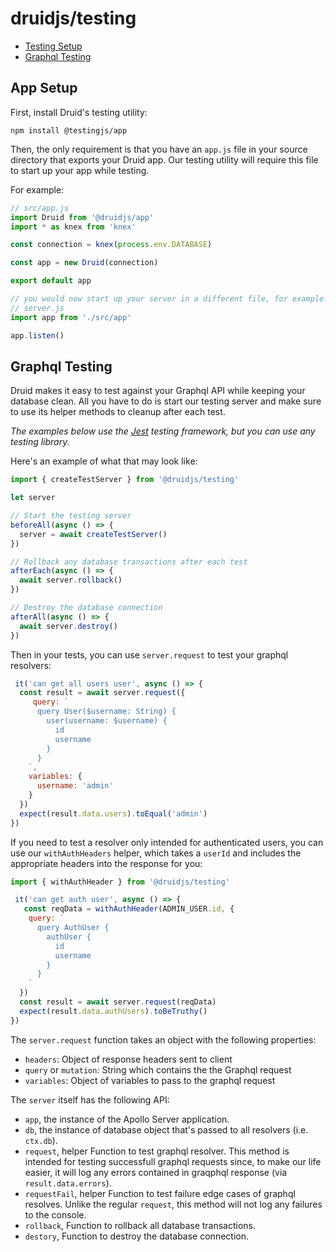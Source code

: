 # druidjs/testing

- [Testing Setup](#app-setup)
- [Graphql Testing](#app-setup)

## App Setup

First, install Druid's testing utility: 

```
npm install @testingjs/app
```

Then, the only requirement is that you have an `app.js` file in your source directory that exports your Druid app. Our testing utility will require this file to start up your app while testing.

For example:

```js
// src/app.js
import Druid from '@druidjs/app'
import * as knex from 'knex'

const connection = knex(process.env.DATABASE)

const app = new Druid(connection)

export default app

// you would now start up your server in a different file, for example: 
// server.js 
import app from './src/app'

app.listen()
```

## Graphql Testing

Druid makes it easy to test against your Graphql API while keeping your database clean. All you have to do is start our testing server and make sure to use its helper methods to cleanup after each test.

*The examples below use the [Jest](https://github.com/facebook/jest/) testing framework, but you can use any testing library.*

Here's an example of what that may look like:

```js
import { createTestServer } from '@druidjs/testing'

let server

// Start the testing server
beforeAll(async () => { 
  server = await createTestServer()
})

// Rollback any database transactions after each test
afterEach(async () => { 
  await server.rollback() 
})

// Destroy the database connection
afterAll(async () => { 
  await server.destroy() 
})
```

Then in your tests, you can use `server.request` to test your graphql resolvers:

```js
 it('can get all users user', async () => {
  const result = await server.request({
     query: `
      query User($username: String) {
        user(username: $username) {
          id
          username
        }
      }
    `,
    variables: {
      username: 'admin'
    }
  })
  expect(result.data.users).toEqual('admin')
})
```

If you need to test a resolver only intended for authenticated users, you can use our `withAuthHeaders` helper, which takes a `userId` and includes the appropriate headers into the response for you:

```js
import { withAuthHeader } from '@druidjs/testing'

 it('can get auth user', async () => {
   const reqData = withAuthHeader(ADMIN_USER.id, {
    query: `
      query AuthUser {
        authUser {
          id
          username
        }
      }
    `
  })
  const result = await server.request(reqData)
  expect(result.data.authUsers).toBeTruthy()
})
```

The `server.request` function takes an object with the following properties: 

- `headers`: Object of response headers sent to client
- `query` or `mutation`: String which contains the the Graphql request 
- `variables`: Object of variables to pass to the graphql request

The `server` itself has the following API:

- `app`, the instance of the Apollo Server application.
- `db`, the instance of database object that's passed to all resolvers (i.e. `ctx.db`).
- `request`, helper Function to test graphql resolver. This method is intended for testing successfull graphql requests since, to make our life easier, it will log any errors contained in graqphql response (via `result.data.errors`).
- `requestFail`, helper Function to test failure edge cases of graphql resolves. Unlike the regular `request`, this method will not log any failures to the console.
- `rollback`, Function to rollback all database transactions.
- `destory`, Function to destroy the database connection.